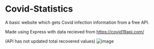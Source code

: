 # Covid-Statistics

A basic website which gets Covid infection information from a free API.

Made using Express with data recieved from https://covid19api.com/

(API has not updated total recovered values)
![image](https://user-images.githubusercontent.com/55962845/219120819-f699068a-305f-4935-af8f-1c3912d0a6b9.png)
